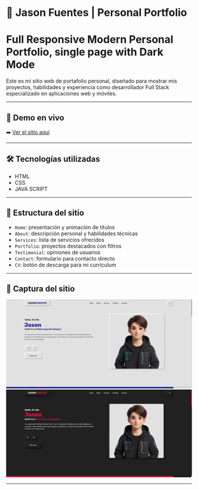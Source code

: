 # 💼 Jason Fuentes | Personal Portfolio
# Full Responsive Modern Personal Portfolio, single page with Dark Mode

Este es mi sitio web de portafolio personal, diseñado para mostrar mis proyectos, habilidades y experiencia como desarrollador Full Stack especializado en aplicaciones web y móviles.

---

## 🔗 Demo en vivo

➡️ [Ver el sitio aquí](https://jasonfuentes.github.io/portfolio-jason-fuentes) 

---

## 🛠️ Tecnologías utilizadas

- HTML
- CSS 
- JAVA SCRIPT

---

## 📂 Estructura del sitio

- `Home`: presentación y animación de títulos
- `About`: descripción personal y habilidades técnicas
- `Services`: lista de servicios ofrecidos
- `Portfolio`: proyectos destacados con filtros
- `Testimonial`: opiniones de usuarios
- `Contact`: formulario para contacto directo
- `CV`: botón de descarga para mi currículum

---

## 📸 Captura del sitio

![Preview](assets/images/image.png) 
![Preview](assets/images/image2.png)

---


